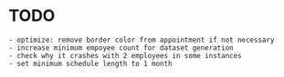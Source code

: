 # TODO

    - optimize: remove border color from appointment if not necessary
    - increase minimum empoyee count for dataset generation
    - check why it crashes with 2 employees in some instances
    - set minimum schedule length to 1 month
